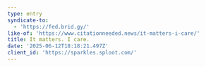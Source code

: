 ```yaml
---
type: entry
syndicate-to:
  - 'https://fed.brid.gy/'
like-of: 'https://www.citationneeded.news/it-matters-i-care/'
title: It matters. I care.
date: '2025-06-12T18:18:21.497Z'
client_id: 'https://sparkles.sploot.com/'
---
```


